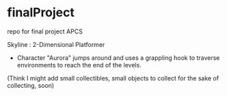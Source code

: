 # finalProject
repo for final project APCS

Skyline : 2-Dimensional Platformer
 - Character "Aurora" jumps around and uses a 
 grappling hook to traverse environments to 
 reach the end of the levels. 

(Think I might add small collectibles, small 
objects to collect for the sake of collecting,
soon)
